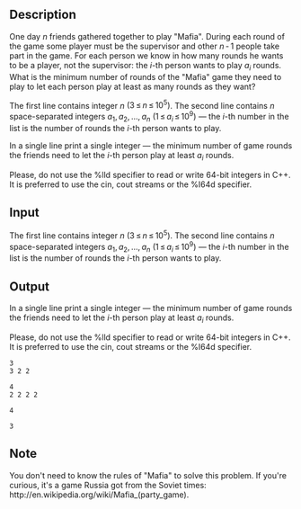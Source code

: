 ## Description

<div><p>One day <span class="tex-span"><i>n</i></span> friends gathered together to play "Mafia". During each round of the game some player must be the supervisor and other <span class="tex-span"><i>n</i> - 1</span> people take part in the game. For each person we know in how many rounds he wants to be a player, not the supervisor: the <span class="tex-span"><i>i</i></span>-th person wants to play <span class="tex-span"><i>a</i><sub class="lower-index"><i>i</i></sub></span> rounds. What is the minimum number of rounds of the "Mafia" game they need to play to let each person play at least as many rounds as they want?</p></div><div class="input-specification"><p>The first line contains integer <span class="tex-span"><i>n</i></span> <span class="tex-span">(3 ≤ <i>n</i> ≤ 10<sup class="upper-index">5</sup>)</span>. The second line contains <span class="tex-span"><i>n</i></span> space-separated integers <span class="tex-span"><i>a</i><sub class="lower-index">1</sub>, <i>a</i><sub class="lower-index">2</sub>, ..., <i>a</i><sub class="lower-index"><i>n</i></sub></span> <span class="tex-span">(1 ≤ <i>a</i><sub class="lower-index"><i>i</i></sub> ≤ 10<sup class="upper-index">9</sup>)</span> — the <span class="tex-span"><i>i</i></span>-th number in the list is the number of rounds the <span class="tex-span"><i>i</i></span>-th person wants to play.</p></div><div class="output-specification"><p>In a single line print a single integer — the minimum number of game rounds the friends need to let the <span class="tex-span"><i>i</i></span>-th person play at least <span class="tex-span"><i>a</i><sub class="lower-index"><i>i</i></sub></span> rounds.</p><p>Please, do not use the <span class="tex-font-style-tt">%lld</span> specifier to read or write 64-bit integers in С++. It is preferred to use the <span class="tex-font-style-tt">cin</span>, <span class="tex-font-style-tt">cout</span> streams or the <span class="tex-font-style-tt">%I64d</span> specifier.</p></div>

## Input

<p>The first line contains integer <span class="tex-span"><i>n</i></span> <span class="tex-span">(3 ≤ <i>n</i> ≤ 10<sup class="upper-index">5</sup>)</span>. The second line contains <span class="tex-span"><i>n</i></span> space-separated integers <span class="tex-span"><i>a</i><sub class="lower-index">1</sub>, <i>a</i><sub class="lower-index">2</sub>, ..., <i>a</i><sub class="lower-index"><i>n</i></sub></span> <span class="tex-span">(1 ≤ <i>a</i><sub class="lower-index"><i>i</i></sub> ≤ 10<sup class="upper-index">9</sup>)</span> — the <span class="tex-span"><i>i</i></span>-th number in the list is the number of rounds the <span class="tex-span"><i>i</i></span>-th person wants to play.</p>

## Output

<p>In a single line print a single integer — the minimum number of game rounds the friends need to let the <span class="tex-span"><i>i</i></span>-th person play at least <span class="tex-span"><i>a</i><sub class="lower-index"><i>i</i></sub></span> rounds.</p><p>Please, do not use the <span class="tex-font-style-tt">%lld</span> specifier to read or write 64-bit integers in С++. It is preferred to use the <span class="tex-font-style-tt">cin</span>, <span class="tex-font-style-tt">cout</span> streams or the <span class="tex-font-style-tt">%I64d</span> specifier.</p>





```input1
3
3 2 2

```




```input2
4
2 2 2 2

```




```output1
4

```




```output2
3

```



## Note

<p>You don't need to know the rules of "Mafia" to solve this problem. If you're curious, it's a game Russia got from the Soviet times: <span class="tex-font-style-tt">http://en.wikipedia.org/wiki/Mafia_(party_game)</span>.</p>

